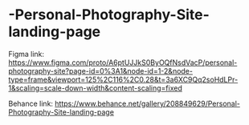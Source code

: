 # -Personal-Photography-Site-landing-page

Figma link: https://www.figma.com/proto/A6ptUJJkS0ByOQfNsdVacP/personal-photography-site?page-id=0%3A1&node-id=1-2&node-type=frame&viewport=125%2C116%2C0.28&t=3a6XC9Qq2soHdLPr-1&scaling=scale-down-width&content-scaling=fixed

Behance link: https://www.behance.net/gallery/208849629/Personal-Photography-Site-landing-page
